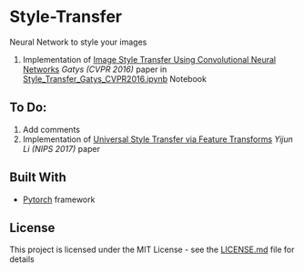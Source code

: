 # Style-Transfer
Neural Network to style your images
1. Implementation of [Image Style Transfer Using Convolutional Neural Networks](https://www.cv-foundation.org/openaccess/content_cvpr_2016/papers/Gatys_Image_Style_Transfer_CVPR_2016_paper.pdf) *Gatys (CVPR 2016)* paper in [Style_Transfer_Gatys_CVPR2016.ipynb](https://github.com/abhigoogol/Style-Transfer/Style_Transfer_Gatys_CVPR2016.ipynb) Notebook

## To Do:
1. Add comments
2. Implementation of [Universal Style Transfer via Feature Transforms](https://arxiv.org/abs/1705.08086) *Yijun Li (NIPS 2017)* paper

## Built With

* [Pytorch](https://pytorch.org/) framework 

## License
This project is licensed under the MIT License - see the [LICENSE.md](LICENSE.md) file for details
